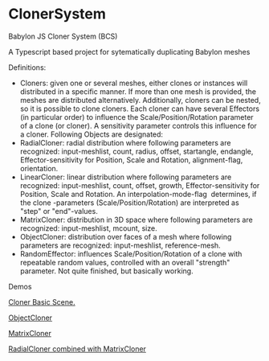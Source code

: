 # ClonerSystem
Babylon JS Cloner System (BCS)
 
<p>
	A Typescript based project for sytematically duplicating Babylon meshes 
</p>
Definitions:
<ul><li>
		Cloners: given one or several meshes, either clones or instances will distributed in a specific manner. If more than one mesh is provided, the meshes are distributed alternatively. Additionally, cloners can be nested, so it is possible to clone cloners. Each cloner can have several Effectors (in particular order) to influence the Scale/Position/Rotation parameter of a clone (or cloner). A sensitivity parameter controls this influence for a cloner. Following Objects are designated:
	</li>
	<li>
		RadialCloner: radial distribution where following parameters are recognized: input-meshlist, count, radius, offset, startangle, endangle, Effector-sensitivity for Position, Scale and Rotation, alignment-flag, orientation.
	</li>
	<li>
		LinearCloner: linear distribution where following parameters are recognized: input-meshlist, count, offset, growth, Effector-sensitivity for Position, Scale and Rotation. An interpolation-mode-flag&nbsp; determines, if the clone -parameters (Scale/Position/Rotation) are interpreted as "step" or "end"-values.
	</li>
	<li>
		MatrixCloner: distribution in 3D space where following parameters are recognized: input-meshlist, mcount, size.
	</li>
	<li>
		ObjectCloner: distribution over faces of a mesh where following parameters are recognized: input-meshlist, reference-mesh.
	</li>
	<li>
		RandomEffector: influences Scale/Position/Rotation of a clone with repeatable random values, controlled with an overall "strength" parameter. Not quite finished, but basically working.
	</li>
</ul><p> 
<p>
	Demos
</p>
<p>
	<a href="http://johann.langhofer.net/clonerjs/cbasic.html" rel="external nofollow noopener noreferrer" target="_blank">Cloner Basic Scene.</a>
</p>
<p>
	<a href="http://www.babylonjs-playground.com/#1NYYEQ%235" rel="external nofollow noopener noreferrer" target="_blank">ObjectCloner</a>
	</p>
	<p>
	<a href="http://www.babylonjs-playground.com/#1NYYEQ%236" rel="external nofollow noopener noreferrer" target="_blank">MatrixCloner</a>
	</p>
	<p>
	<a href="http://www.babylonjs-playground.com/#1NYYEQ%237" rel="external nofollow noopener noreferrer" target="_blank">RadialCloner combined with MatrixCloner</a>
	</p>

</p>

